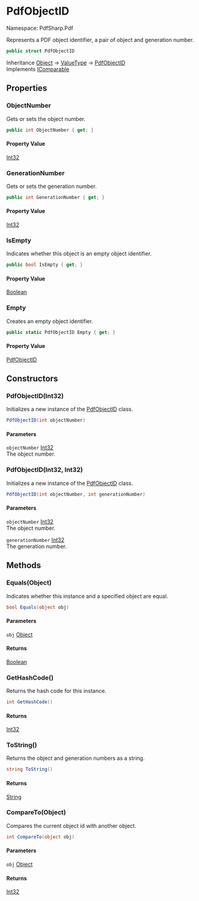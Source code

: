 # PdfObjectID

Namespace: PdfSharp.Pdf

Represents a PDF object identifier, a pair of object and generation number.

```csharp
public struct PdfObjectID
```

Inheritance [Object](https://docs.microsoft.com/en-us/dotnet/api/system.object) → [ValueType](https://docs.microsoft.com/en-us/dotnet/api/system.valuetype) → [PdfObjectID](./pdfsharp.pdf.pdfobjectid)<br>
Implements [IComparable](https://docs.microsoft.com/en-us/dotnet/api/system.icomparable)

## Properties

### **ObjectNumber**

Gets or sets the object number.

```csharp
public int ObjectNumber { get; }
```

#### Property Value

[Int32](https://docs.microsoft.com/en-us/dotnet/api/system.int32)<br>

### **GenerationNumber**

Gets or sets the generation number.

```csharp
public int GenerationNumber { get; }
```

#### Property Value

[Int32](https://docs.microsoft.com/en-us/dotnet/api/system.int32)<br>

### **IsEmpty**

Indicates whether this object is an empty object identifier.

```csharp
public bool IsEmpty { get; }
```

#### Property Value

[Boolean](https://docs.microsoft.com/en-us/dotnet/api/system.boolean)<br>

### **Empty**

Creates an empty object identifier.

```csharp
public static PdfObjectID Empty { get; }
```

#### Property Value

[PdfObjectID](./pdfsharp.pdf.pdfobjectid)<br>

## Constructors

### **PdfObjectID(Int32)**

Initializes a new instance of the [PdfObjectID](./pdfsharp.pdf.pdfobjectid) class.

```csharp
PdfObjectID(int objectNumber)
```

#### Parameters

`objectNumber` [Int32](https://docs.microsoft.com/en-us/dotnet/api/system.int32)<br>
The object number.

### **PdfObjectID(Int32, Int32)**

Initializes a new instance of the [PdfObjectID](./pdfsharp.pdf.pdfobjectid) class.

```csharp
PdfObjectID(int objectNumber, int generationNumber)
```

#### Parameters

`objectNumber` [Int32](https://docs.microsoft.com/en-us/dotnet/api/system.int32)<br>
The object number.

`generationNumber` [Int32](https://docs.microsoft.com/en-us/dotnet/api/system.int32)<br>
The generation number.

## Methods

### **Equals(Object)**

Indicates whether this instance and a specified object are equal.

```csharp
bool Equals(object obj)
```

#### Parameters

`obj` [Object](https://docs.microsoft.com/en-us/dotnet/api/system.object)<br>

#### Returns

[Boolean](https://docs.microsoft.com/en-us/dotnet/api/system.boolean)<br>

### **GetHashCode()**

Returns the hash code for this instance.

```csharp
int GetHashCode()
```

#### Returns

[Int32](https://docs.microsoft.com/en-us/dotnet/api/system.int32)<br>

### **ToString()**

Returns the object and generation numbers as a string.

```csharp
string ToString()
```

#### Returns

[String](https://docs.microsoft.com/en-us/dotnet/api/system.string)<br>

### **CompareTo(Object)**

Compares the current object id with another object.

```csharp
int CompareTo(object obj)
```

#### Parameters

`obj` [Object](https://docs.microsoft.com/en-us/dotnet/api/system.object)<br>

#### Returns

[Int32](https://docs.microsoft.com/en-us/dotnet/api/system.int32)<br>
